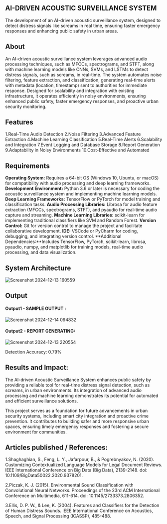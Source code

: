 ## AI-DRIVEN ACOUSTIC SURVEILLANCE SYSTEM 
The development of an AI-driven acoustic surveillance system, designed to detect distress signals like screams in real time, ensuring faster emergency responses and enhancing public safety in urban areas.
## About
An AI-driven acoustic surveillance system leverages advanced audio processing techniques, such as MFCCs, spectrograms, and STFT, along with machine learning models like CNNs, SVMs, and LSTMs to detect distress signals, such as screams, in real-time. The system automates noise filtering, feature extraction, and classification, generating real-time alerts with metadata (location, timestamp) sent to authorities for immediate response. Designed for scalability and integration with existing infrastructure, it operates efficiently in noisy environments, ensuring enhanced public safety, faster emergency responses, and proactive urban security monitoring.

## Features
1.Real-Time Audio Detection
2.Noise Filtering
3.Advanced Feature Extraction
4.Machine Learning Classification
5.Real-Time Alerts
6.Scalability and Integration
7.Event Logging and Database Storage
8.Report Generation
9.Adaptability in Noisy Environments
10.Cost-Effective and Automated

## Requirements
**Operating System:** Requires a 64-bit OS (Windows 10, Ubuntu, or macOS) for compatibility with audio processing and deep learning frameworks.
**Development Environment:** Python 3.6 or later is necessary for coding the acoustic surveillance system and implementing machine learning models.
**Deep Learning Frameworks:** TensorFlow or PyTorch for model training and classification tasks.
**Audio Processing Libraries:** Librosa for audio feature extraction (MFCCs, spectrograms, STFT), and pyaudio for real-time audio capture and streaming.
**Machine Learning Libraries:** scikit-learn for implementing traditional classifiers like SVM and Random Forest.
**Version Control:** Git for version control to manage the project and facilitate collaborative development.
**IDE:** VSCode or PyCharm for coding, debugging, and integrating version control.
**Additional Dependencies:**Includes TensorFlow, PyTorch, scikit-learn, librosa, pyaudio, numpy, and matplotlib for training models, real-time audio processing, and data visualization.

## System Architecture

![Screenshot 2024-12-13 160559](https://github.com/user-attachments/assets/14d16df3-04aa-4f6d-aa38-ba454c3bd359)

## Output

#### Output1 - SAMPLE OUTPUT :

![Screenshot 2024-12-14 094832](https://github.com/user-attachments/assets/c0f5899b-c213-42fc-8413-5016e0f18ecf)

#### Output2 - REPORT GENERATING:

![Screenshot 2024-12-13 220554](https://github.com/user-attachments/assets/6be54a06-858e-4ff6-b658-e112b5e5a8e4)

Detection Accuracy: 0.79%

## Results and Impact:

The AI-driven Acoustic Surveillance System enhances public safety by providing a reliable tool for real-time distress signal detection, such as screams, in urban environments. Its integration of advanced audio processing and machine learning demonstrates its potential for automated and efficient surveillance solutions.

This project serves as a foundation for future advancements in urban security systems, including smart city integration and proactive crime prevention. It contributes to building safer and more responsive urban spaces, ensuring timely emergency responses and fostering a secure environment for communities.
## Articles published / References:
1.Shaghaghian, S., Feng, L. Y., Jafarpour, B., & Pogrebnyakov, N. (2020). Customizing Contextualized Language Models for Legal Document Reviews. IEEE International Conference on Big Data (Big Data), 2139-2148. doi: 10.1109/BigData50022.2020.9378201.

2.Piczak, K. J. (2015). Environmental Sound Classification with Convolutional Neural Networks. Proceedings of the 23rd ACM International Conference on Multimedia, 611-614. doi: 10.1145/2733373.2806352.

3.Ellis, D. P. W., & Lee, K. (2004). Features and Classifiers for the Detection of Human Distress Sounds. IEEE International Conference on Acoustics, Speech, and Signal Processing (ICASSP), 485-488.
